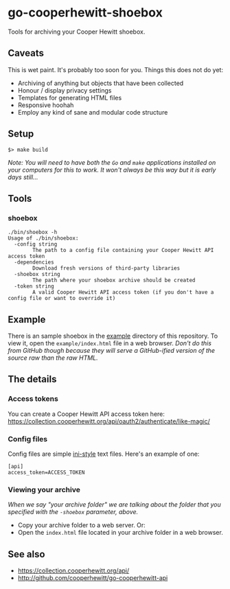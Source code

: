# go-cooperhewitt-shoebox

Tools for archiving your Cooper Hewitt shoebox.

## Caveats

This is wet paint. It's probably too soon for you. Things this does not do yet:

* Archiving of anything but objects that have been collected
* Honour / display privacy settings
* Templates for generating HTML files
* Responsive hoohah
* Employ any kind of sane and modular code structure

## Setup

```
$> make build
```

_Note: You will need to have both the `Go` and `make` applications installed on your computers for this to work. It won't always be this way but it is early days still..._

## Tools

### shoebox

```
./bin/shoebox -h
Usage of ./bin/shoebox:
  -config string
    	The path to a config file containing your Cooper Hewitt API access token
  -dependencies
    	Download fresh versions of third-party libraries
  -shoebox string
    	The path where your shoebox archive should be created
  -token string
    	A valid Cooper Hewitt API access token (if you don't have a config file or want to override it)
```

## Example

There is an sample shoebox in the [example](example) directory of this repository. To view it, open the `example/index.html` file in a web browser. _Don't do this from GitHub though because they will serve a GitHub-ified version of the source raw than the raw HTML._

## The details

### Access tokens

You can create a Cooper Hewitt API access token here: https://collection.cooperhewitt.org/api/oauth2/authenticate/like-magic/

### Config files

Config files are simple [ini-style](https://en.wikipedia.org/wiki/INI_file) text files. Here's an example of one:

```
[api]
access_token=ACCESS_TOKEN
```

### Viewing your archive

_When we say "your archive folder" we are talking about the folder that you specified with the `-shoebox` parameter, above._

* Copy your archive folder to a web server. Or:
* Open the `index.html` file located in your archive folder in a web browser.

## See also

* https://collection.cooperhewitt.org/api/
* http://github.com/cooperhewitt/go-cooperhewitt-api
